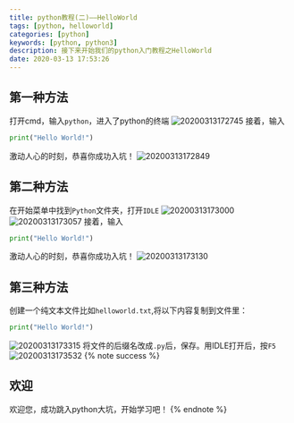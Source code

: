 ```yaml
---
title: python教程(二)——HelloWorld
tags: [python, helloworld]
categories: [python]
keywords: [python, python3]
description: 接下来开始我们的python入门教程之HelloWorld
date: 2020-03-13 17:53:26
---
```


## 第一种方法
打开cmd，输入`python`，进入了python的终端
![20200313172745](https://assets.bmyjacks.cn/img/20200313172745.png?x-oss-process=style/style)
接着，输入
```python
print("Hello World!")
```
激动人心的时刻，恭喜你成功入坑！
![20200313172849](https://assets.bmyjacks.cn/img/20200313172849.png?x-oss-process=style/style)
## 第二种方法
在开始菜单中找到`Python`文件夹，打开`IDLE`
![20200313173000](https://assets.bmyjacks.cn/img/20200313173000.png?x-oss-process=style/style)
![20200313173057](https://assets.bmyjacks.cn/img/20200313173057.png?x-oss-process=style/style)
接着，输入
```python
print("Hello World!")
```
激动人心的时刻，恭喜你成功入坑！
![20200313173130](https://assets.bmyjacks.cn/img/20200313173130.png?x-oss-process=style/style)
## 第三种方法
创建一个纯文本文件比如`helloworld.txt`,将以下内容复制到文件里：
```python
print("Hello World!")
```
![20200313173315](https://assets.bmyjacks.cn/img/20200313173315.png?x-oss-process=style/style)
将文件的后缀名改成`.py`后，保存。用IDLE打开后，按`F5`
![20200313173532](https://assets.bmyjacks.cn/img/20200313173532.png?x-oss-process=style/style)
{% note success %}
## 欢迎
欢迎您，成功跳入python大坑，开始学习吧！
{% endnote %}
